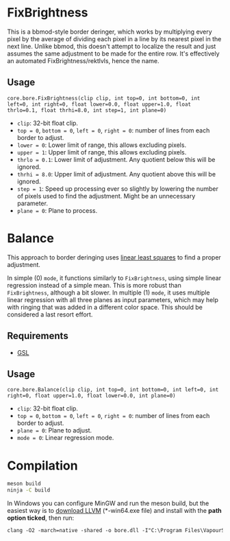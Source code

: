 # FixBrightness

This is a bbmod-style border deringer, which works by multiplying every pixel by the average of dividing each pixel in a line by its nearest pixel in the next line. Unlike bbmod, this doesn't attempt to localize the result and just assumes the same adjustment to be made for the entire row. It's effectively an automated FixBrightness/rektlvls, hence the name.

## Usage

```
core.bore.FixBrightness(clip clip, int top=0, int bottom=0, int left=0, int right=0, float lower=0.0, float upper=1.0, float thrlo=0.1, float thrhi=8.0, int step=1, int plane=0)
```

* `clip`: 32-bit float clip.
* `top = 0`, `bottom = 0`, `left = 0`, `right = 0`: number of lines from each border to adjust.
* `lower = 0`: Lower limit of range, this allows excluding pixels.
* `upper = 1`: Upper limit of range, this allows excluding pixels.
* `thrlo = 0.1`: Lower limit of adjustment. Any quotient below this will be ignored.
* `thrhi = 8.0`: Upper limit of adjustment. Any quotient above this will be ignored.
* `step = 1`: Speed up processing ever so slightly by lowering the number of pixels used to find the adjustment. Might be an unnecessary parameter.
* `plane = 0`: Plane to process.

# Balance

This approach to border deringing uses [linear least squares](https://www.gnu.org/software/gsl/doc/html/lls.html) to find a proper adjustment. 

In simple (0) `mode`, it functions similarly to `FixBrightness`, using simple linear regression instead of a simple mean. This is more robust than `FixBrightness`, although a bit slower.
In multiple (1) `mode`, it uses multiple linear regression with all three planes as input parameters, which may help with ringing that was added in a different color space. This should be considered a last resort effort. 

## Requirements
* [GSL](https://www.gnu.org/software/gsl/)

## Usage

```
core.bore.Balance(clip clip, int top=0, int bottom=0, int left=0, int right=0, float upper=1.0, float lower=0.0, int plane=0)
```

* `clip`: 32-bit float clip.
* `top = 0`, `bottom = 0`, `left = 0`, `right = 0`: number of lines from each border to adjust.
* `plane = 0`: Plane to adjust.
* `mode = 0`: Linear regression mode.

# Compilation

```sh 
meson build
ninja -C build 
```

In Windows you can configure MinGW and run the meson build, but the easiest way is to [download LLVM](https://github.com/llvm/llvm-project/releases) (*-win64.exe file) and install with the **path option ticked**, then run:

```ps
clang -O2 -march=native -shared -o bore.dll -I"C:\Program Files\VapourSynth\sdk\include" src\bore.c
```
